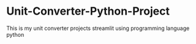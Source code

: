 # Unit-Converter-Python-Project
This is my unit converter projects streamlit using programming language python
